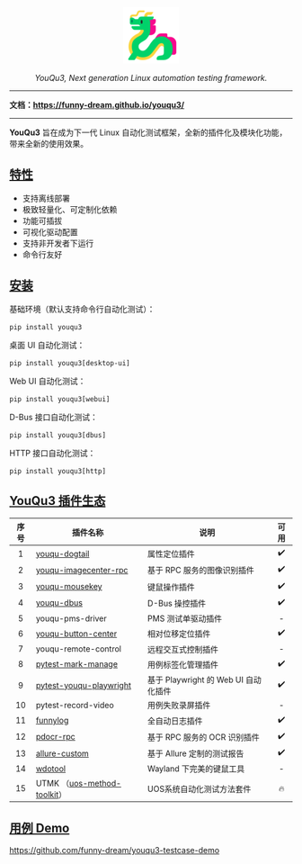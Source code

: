<p align="center">
  <a href="https://github.com/funny-dream/youqu3">
    <img src="./docs/assets/logo.png" width="100" alt="YouQu3">
  </a>
</p>
<p align="center">
    <em>YouQu3, Next generation Linux automation testing framework.</em>
</p>


--------------

**文档：https://funny-dream.github.io/youqu3/**

--------------

**YouQu3** 旨在成为下一代 Linux 自动化测试框架，全新的插件化及模块化功能，带来全新的使用效果。

## [特性]()

- 支持离线部署
- 极致轻量化、可定制化依赖
- 功能可插拔
- 可视化驱动配置
- 支持非开发者下运行
- 命令行友好

## [安装]()

基础环境（默认支持命令行自动化测试）：

```shell
pip install youqu3
```

桌面 UI 自动化测试：

```shell
pip install youqu3[desktop-ui]
```

Web UI 自动化测试：

```shell
pip install youqu3[webui]
```

D-Bus 接口自动化测试：

```shell
pip install youqu3[dbus]
```

HTTP 接口自动化测试：

```shell
pip install youqu3[http]
```

## [YouQu3 插件生态]()

| 序号                                  | 插件名称                                              | 说明                                 | 可用                             |
| :----------------------------------------------------------: | ------------------------------------ | ------------------------------------ | :----------------------------------: |
| 1 | [youqu-dogtail](https://github.com/funny-dream/youqu-dogtail) | 属性定位插件                         | ✔️ |
| 2 | [youqu-imagecenter-rpc](https://github.com/funny-dream/youqu-imagecenter-rpc) | 基于 RPC 服务的图像识别插件      | ✔️ |
| 3 | [youqu-mousekey](https://github.com/funny-dream/youqu-mousekey) | 键鼠操作插件                         | ✔️ |
| 4 | [youqu-dbus](https://github.com/funny-dream/youqu-dbus) | D-Bus 操控插件 | ✔️ |
| 5 | youqu-pms-driver | PMS 测试单驱动插件 | - |
| 6 | [youqu-button-center](https://github.com/funny-dream/youqu-button-center) | 相对位移定位插件 | ✔️ |
| 7 | youqu-remote-control | 远程交互式控制插件 | - |
| 8 | [pytest-mark-manage](https://github.com/funny-dream/pytest-mark-manage) | 用例标签化管理插件 | ✔️ |
| 9 | [pytest-youqu-playwright](https://github.com/funny-dream/pytest-youqu-playwright) | 基于 Playwright 的 Web UI 自动化插件 | ✔️ |
| 10 | pytest-record-video | 用例失败录屏插件 | - |
| 11 | [funnylog](https://linuxdeepin.github.io/funnylog/)          | 全自动日志插件                       | ✔️ |
| 12 | [pdocr-rpc](https://linuxdeepin.github.io/pdocr-rpc/)        | 基于 RPC 服务的 OCR 识别插件         | ✔️ |
| 13 | [allure-custom](https://github.com/funny-dream/allure-custom) | 基于 Allure 定制的测试报告 | ✔️ |
| 14 | [wdotool](https://github.com/funny-dream/wdotool) | Wayland 下完美的键鼠工具 | - |
| 15 | UTMK （[uos-method-toolkit](https://github.com/funny-dream/uos-method-toolkit)） | UOS系统自动化测试方法套件 | 🔥 |

## [用例 Demo]()

https://github.com/funny-dream/youqu3-testcase-demo
